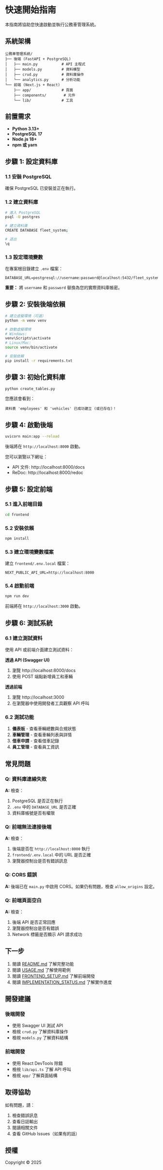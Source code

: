# 快速開始指南

本指南將協助您快速啟動並執行公務車管理系統。

## 系統架構

```
公務車管理系統/
├── 後端 (FastAPI + PostgreSQL)
│   ├── main.py           # API 主程式
│   ├── models.py         # 資料模型
│   ├── crud.py           # 資料庫操作
│   └── analytics.py      # 分析功能
└── 前端 (Next.js + React)
    ├── app/              # 頁面
    ├── components/        # 元件
    └── lib/              # 工具
```

## 前置需求

- **Python 3.13+**
- **PostgreSQL 17**
- **Node.js 18+**
- **npm 或 yarn**

## 步驟 1: 設定資料庫

### 1.1 安裝 PostgreSQL

確保 PostgreSQL 已安裝並正在執行。

### 1.2 建立資料庫

```bash
# 進入 PostgreSQL
psql -U postgres

# 建立資料庫
CREATE DATABASE fleet_system;

# 退出
\q
```

### 1.3 設定環境變數

在專案根目錄建立 `.env` 檔案：

```env
DATABASE_URL=postgresql://username:password@localhost:5432/fleet_system
```

**重要：** 將 `username` 和 `password` 替換為您的實際資料庫帳密。

## 步驟 2: 安裝後端依賴

```bash
# 建立虛擬環境（可選）
python -m venv venv

# 啟動虛擬環境
# Windows:
venv\Scripts\activate
# Linux/Mac:
source venv/bin/activate

# 安裝依賴
pip install -r requirements.txt
```

## 步驟 3: 初始化資料庫

```bash
python create_tables.py
```

您應該會看到：

```
資料表 'employees' 和 'vehicles' 已成功建立 (或已存在)！
```

## 步驟 4: 啟動後端

```bash
uvicorn main:app --reload
```

後端將在 `http://localhost:8000` 啟動。

您可以瀏覽以下網址：
- API 文件: http://localhost:8000/docs
- ReDoc: http://localhost:8000/redoc

## 步驟 5: 設定前端

### 5.1 進入前端目錄

```bash
cd frontend
```

### 5.2 安裝依賴

```bash
npm install
```

### 5.3 建立環境變數檔案

建立 `frontend/.env.local` 檔案：

```env
NEXT_PUBLIC_API_URL=http://localhost:8000
```

### 5.4 啟動前端

```bash
npm run dev
```

前端將在 `http://localhost:3000` 啟動。

## 步驟 6: 測試系統

### 6.1 建立測試資料

使用 API 或前端介面建立測試資料：

**透過 API (Swagger UI)**
1. 瀏覽 http://localhost:8000/docs
2. 使用 POST 端點新增員工和車輛

**透過前端**
1. 瀏覽 http://localhost:3000
2. 在瀏覽器中使用開發者工具觀察 API 呼叫

### 6.2 測試功能

1. **儀表板** - 查看車輛總數與合規狀態
2. **車輛管理** - 查看車輛列表與詳情
3. **借車申請** - 查看借車記錄
4. **員工管理** - 查看員工資訊

## 常見問題

### Q: 資料庫連線失敗

**A:** 檢查：
1. PostgreSQL 是否正在執行
2. `.env` 中的 `DATABASE_URL` 是否正確
3. 資料庫帳號是否有權限

### Q: 前端無法連接後端

**A:** 檢查：
1. 後端是否在 `http://localhost:8000` 執行
2. `frontend/.env.local` 中的 URL 是否正確
3. 瀏覽器控制台是否有錯誤訊息

### Q: CORS 錯誤

**A:** 後端已在 `main.py` 中啟用 CORS。如果仍有問題，檢查 `allow_origins` 設定。

### Q: 前端頁面空白

**A:** 檢查：
1. 後端 API 是否正常回應
2. 瀏覽器控制台是否有錯誤
3. Network 標籤是否顯示 API 請求成功

## 下一步

1. 閱讀 [README.md](README.md) 了解完整功能
2. 閱讀 [USAGE.md](USAGE.md) 了解使用範例
3. 閱讀 [FRONTEND_SETUP.md](FRONTEND_SETUP.md) 了解前端開發
4. 閱讀 [IMPLEMENTATION_STATUS.md](IMPLEMENTATION_STATUS.md) 了解實作進度

## 開發建議

### 後端開發

- 使用 Swagger UI 測試 API
- 檢視 `crud.py` 了解資料庫操作
- 檢視 `models.py` 了解資料結構

### 前端開發

- 使用 React DevTools 除錯
- 檢視 `lib/api.ts` 了解 API 呼叫
- 檢視 `app/` 了解頁面結構

## 取得協助

如有問題，請：

1. 檢查錯誤訊息
2. 查看日誌輸出
3. 閱讀相關文件
4. 查看 GitHub Issues（如果有的話）

## 授權

Copyright © 2025


